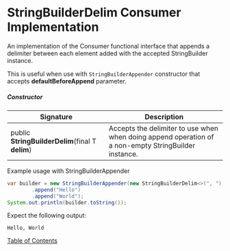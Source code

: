 # StringBuilderDelim Consumer Implementation

An implementation of the Consumer functional interface that appends a delimiter between each element added with the accepted StringBuilder instance.

This is useful when use with `StringBuilderAppender` constructor that accepts **defaultBeforeAppend** parameter.

##### Constructor

| Signature                                        | Description                                                  |
| ------------------------------------------------ | ------------------------------------------------------------ |
| public **StringBuilderDelim**(final T **delim**) | Accepts the delimiter to use when when doing append operation of a non-empty StringBuilder instance. |

Example usage with StringBuilderAppender

```java
var builder = new StringBuilderAppender(new StringBuilderDelim<>(", "))
        .append("Hello")
        .append("World");
System.out.println(builder.toString());
```

Expect the following output:
```
Hello, World
```

[Table of Contents](USER_GUIDE_TOC.md)